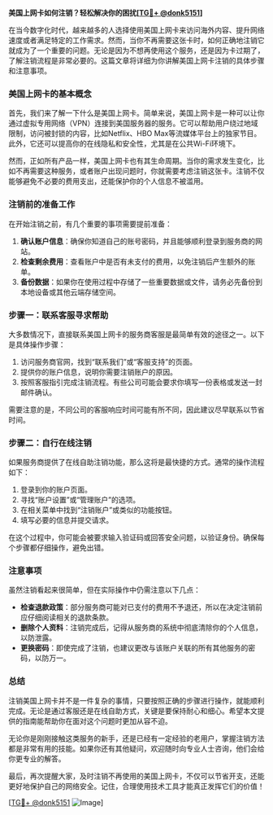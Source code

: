 **美国上网卡如何注销？轻松解决你的困扰[[TG💪+ @donk5151](https://t.me/s/donk5151)]**

在当今数字化时代，越来越多的人选择使用美国上网卡来访问海外内容、提升网络速度或者满足特定的工作需求。然而，当你不再需要这张卡时，如何正确地注销它就成为了一个重要的问题。无论是因为不想再使用这个服务，还是因为卡过期了，了解注销流程是非常必要的。这篇文章将详细为你讲解美国上网卡注销的具体步骤和注意事项。

### 美国上网卡的基本概念

首先，我们来了解一下什么是美国上网卡。简单来说，美国上网卡是一种可以让你通过虚拟专用网络（VPN）连接到美国服务器的服务。它可以帮助用户绕过地域限制，访问被封锁的内容，比如Netflix、HBO Max等流媒体平台上的独家节目。此外，它还可以提高你的在线隐私和安全性，尤其是在公共Wi-Fi环境下。

然而，正如所有产品一样，美国上网卡也有其生命周期。当你的需求发生变化，比如不再需要这种服务，或者账户出现问题时，你就需要考虑注销这张卡。注销不仅能够避免不必要的费用支出，还能保护你的个人信息不被滥用。

### 注销前的准备工作

在开始注销之前，有几个重要的事项需要提前准备：

1. **确认账户信息**：确保你知道自己的账号密码，并且能够顺利登录到服务商的网站。
2. **检查剩余费用**：查看账户中是否有未支付的费用，以免注销后产生额外的账单。
3. **备份数据**：如果你在使用过程中存储了一些重要数据或文件，请务必先备份到本地设备或其他云端存储空间。

### 步骤一：联系客服寻求帮助

大多数情况下，直接联系美国上网卡的服务商客服是最简单有效的途径之一。以下是具体操作步骤：

1. 访问服务商官网，找到“联系我们”或“客服支持”的页面。
2. 提供你的账户信息，说明你需要注销账户的原因。
3. 按照客服指引完成注销流程。有些公司可能会要求你填写一份表格或发送一封邮件确认。

需要注意的是，不同公司的客服响应时间可能有所不同，因此建议尽早联系以节省时间。

### 步骤二：自行在线注销

如果服务商提供了在线自助注销功能，那么这将是最快捷的方式。通常的操作流程如下：

1. 登录到你的账户页面。
2. 寻找“账户设置”或“管理账户”的选项。
3. 在相关菜单中找到“注销账户”或类似的功能按钮。
4. 填写必要的信息并提交请求。

在这个过程中，你可能会被要求输入验证码或回答安全问题，以验证身份。确保每个步骤都仔细操作，避免出错。

### 注意事项

虽然注销看起来很简单，但在实际操作中仍需注意以下几点：

- **检查退款政策**：部分服务商可能对已支付的费用不予退还，所以在决定注销前应仔细阅读相关的退款条款。
- **删除个人资料**：注销完成后，记得从服务商的系统中彻底清除你的个人信息，以防泄露。
- **更换密码**：即使完成了注销，也建议更改与该账户关联的所有其他服务的密码，以防万一。

### 总结

注销美国上网卡并不是一件复杂的事情，只要按照正确的步骤进行操作，就能顺利完成。无论是通过客服还是在线自助方式，关键是要保持耐心和细心。希望本文提供的指南能帮助你在面对这个问题时更加从容不迫。

无论你是刚刚接触这类服务的新手，还是已经有一定经验的老用户，掌握注销方法都是非常有用的技能。如果你还有其他疑问，欢迎随时向专业人士咨询，他们会给你更专业的解答。

最后，再次提醒大家，及时注销不再使用的美国上网卡，不仅可以节省开支，还能更好地保护自己的网络安全。记住，合理使用技术工具才能真正发挥它们的价值！

[[TG💪+ @donk5151](https://t.me/s/donk5151) ![Image](https://i.postimg.cc/rwNCRYN7/Snipaste-2025-04-30-17-27-05.png)]